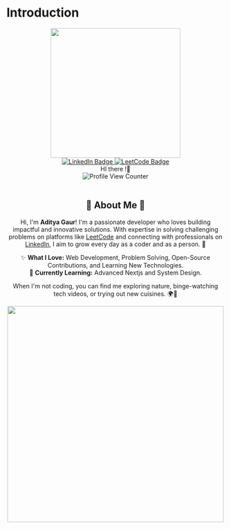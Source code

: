 # Introduction
<div id="header" align="center">
  
  <img src="https://media.giphy.com/media/RJz6jyLPDr2C7H946G/giphy.gif?cid=ecf05e47pjefn9vgwdxnqmh9zygfqrqtds8sa1e7yby64xe1&ep=v1_gifs_related&rid=giphy.gif&ct=g" width="300"/>
</div>
<div id="badges" align="center">
  <a href="https://www.linkedin.com/in/adityagaur01/">
    <img src="https://img.shields.io/badge/LinkedIn-blue?style=for-the-badge&logo=linkedin&logoColor=white" alt="LinkedIn Badge"/>
  </a>
  <a href="https://leetcode.com/u/adityagaur086/">
    <img src="https://img.shields.io/badge/LeetCode-orange?style=for-the-badge&logo=leetcode&logoColor=white" alt="LeetCode Badge"/>

  </a>

</div>
<div align="center"> HI there !👋</div>
<div align="center">
  <img src="https://komarev.com/ghpvc/?username=GAURJIsaheb&style=for-the-badge&color=blue" alt="Profile View Counter"/>
</div>
<br>
<div align="center">
  <h2>🌟 About Me 🌟</h2>
  <p>
    Hi, I'm <strong>Aditya Gaur</strong>! I'm a passionate developer who loves building impactful and innovative solutions. 
    With expertise in solving challenging problems on platforms like <a href="https://leetcode.com/u/adityagaur086/">LeetCode</a> and connecting with professionals on <a href="https://www.linkedin.com/in/adityagaur01/">LinkedIn</a>, 
    I aim to grow every day as a coder and as a person. 🚀
  </p>
  <p>
    ✨ <strong>What I Love:</strong> Web Development, Problem Solving, Open-Source Contributions, and Learning New Technologies. <br/>
    🌱 <strong>Currently Learning:</strong> Advanced Nextjs and System Design.
  </p>
  <p>
    When I'm not coding, you can find me exploring nature, binge-watching tech videos, or trying out new cuisines. 🌍🍴
  </p>

</div>

<div align="center">
  <img src="https://media.giphy.com/media/3I3jTV4eGD15KSsHwS/giphy.gif?cid=790b7611kijzfsyjm16nxcbv060tw3qr3ac1f5zlkazwl62t&ep=v1_gifs_search&rid=giphy.gif&ct=g" width="500" height="500"/>
</div>
